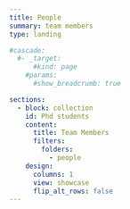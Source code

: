 ```yaml
---
title: People
summary: team members
type: landing

#cascade:
  #- _target:
      #kind: page
    #params:
      #show_breadcrumb: true

sections:
  - block: collection
    id: Phd students
    content:
      title: Team Members
      filters:
        folders:
          - people
    design:
      columns: 1
      view: showcase
      flip_alt_rows: false
---
```

